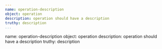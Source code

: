 ```yaml
---
name: operation-description
object: operation
description: operation should have a description
truthy: description   
...
```

name: operation-description
object: operation
description: operation should have a description
truthy: description   

